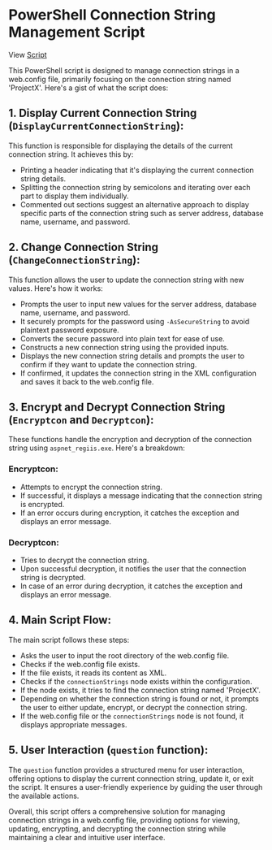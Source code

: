 # PowerShell Connection String Management Script
View [Script](https://github.com/N1kh1lS1ngh25/Useful-Scripts/blob/main/powershell-Scripts/WebConfigEncrypter.ps1)

This PowerShell script is designed to manage connection strings in a web.config file, primarily focusing on the connection string named 'ProjectX'. Here's a gist of what the script does:

## 1. Display Current Connection String (`DisplayCurrentConnectionString`):

This function is responsible for displaying the details of the current connection string. It achieves this by:

- Printing a header indicating that it's displaying the current connection string details.
- Splitting the connection string by semicolons and iterating over each part to display them individually.
- Commented out sections suggest an alternative approach to display specific parts of the connection string such as server address, database name, username, and password.

## 2. Change Connection String (`ChangeConnectionString`):

This function allows the user to update the connection string with new values. Here's how it works:

- Prompts the user to input new values for the server address, database name, username, and password.
- It securely prompts for the password using `-AsSecureString` to avoid plaintext password exposure.
- Converts the secure password into plain text for ease of use.
- Constructs a new connection string using the provided inputs.
- Displays the new connection string details and prompts the user to confirm if they want to update the connection string.
- If confirmed, it updates the connection string in the XML configuration and saves it back to the web.config file.

## 3. Encrypt and Decrypt Connection String (`Encryptcon` and `Decryptcon`):

These functions handle the encryption and decryption of the connection string using `aspnet_regiis.exe`. Here's a breakdown:

### Encryptcon:

- Attempts to encrypt the connection string.
- If successful, it displays a message indicating that the connection string is encrypted.
- If an error occurs during encryption, it catches the exception and displays an error message.

### Decryptcon:

- Tries to decrypt the connection string.
- Upon successful decryption, it notifies the user that the connection string is decrypted.
- In case of an error during decryption, it catches the exception and displays an error message.

## 4. Main Script Flow:

The main script follows these steps:

- Asks the user to input the root directory of the web.config file.
- Checks if the web.config file exists.
- If the file exists, it reads its content as XML.
- Checks if the `connectionStrings` node exists within the configuration.
- If the node exists, it tries to find the connection string named 'ProjectX'.
- Depending on whether the connection string is found or not, it prompts the user to either update, encrypt, or decrypt the connection string.
- If the web.config file or the `connectionStrings` node is not found, it displays appropriate messages.

## 5. User Interaction (`question` function):

The `question` function provides a structured menu for user interaction, offering options to display the current connection string, update it, or exit the script. It ensures a user-friendly experience by guiding the user through the available actions.

Overall, this script offers a comprehensive solution for managing connection strings in a web.config file, providing options for viewing, updating, encrypting, and decrypting the connection string while maintaining a clear and intuitive user interface.
